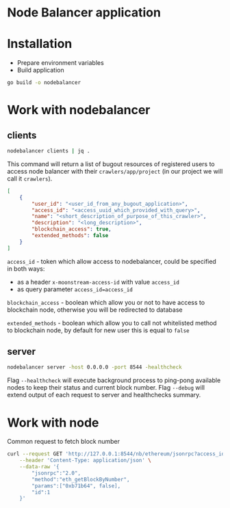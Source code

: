 # Node Balancer application

# Installation

-   Prepare environment variables
-   Build application

```bash
go build -o nodebalancer
```

# Work with nodebalancer

## clients

```bash
nodebalancer clients | jq .
```

This command will return a list of bugout resources of registered users to access node balancer with their `crawlers/app/project` (in our project we will call it `crawlers`).

```json
[
	{
		"user_id": "<user_id_from_any_bugout_application>",
		"access_id": "<access_uuid_which_provided_with_query>",
		"name": "<short_description_of_purpose_of_this_crawler>",
		"description": "<long_description>",
		"blockchain_access": true,
		"extended_methods": false
	}
]
```

`access_id` - token which allow access to nodebalancer, could be specified in both ways:

-   as a header `x-moonstream-access-id` with value `access_id`
-   as query parameter `access_id=access_id`

`blockchain_access` - boolean which allow you or not to have access to blockchain node, otherwise you will be redirected to database

`extended_methods` - boolean which allow you to call not whitelisted method to blockchain node, by default for new user this is equal to `false`

## server

```bash
nodebalancer server -host 0.0.0.0 -port 8544 -healthcheck
```

Flag `--healthcheck` will execute background process to ping-pong available nodes to keep their status and current block number.
Flag `--debug` will extend output of each request to server and healthchecks summary.

# Work with node

Common request to fetch block number

```bash
curl --request GET 'http://127.0.0.1:8544/nb/ethereum/jsonrpc?access_id=<access_id>&data_source=<blockchain/database>' \
    --header 'Content-Type: application/json' \
    --data-raw '{
        "jsonrpc":"2.0",
        "method":"eth_getBlockByNumber",
        "params":["0xb71b64", false],
        "id":1
    }'
```
